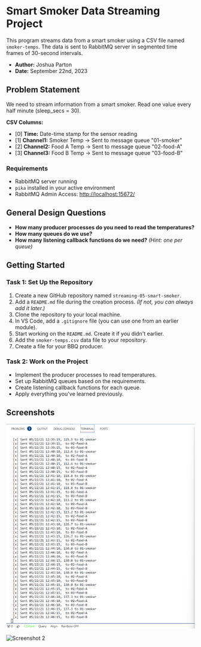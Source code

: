 # Smart Smoker Data Streaming Project

This program streams data from a smart smoker using a CSV file named `smoker-temps`. The data is sent to RabbitMQ server in segmented time frames of 30-second intervals.

- **Author:** Joshua Parton
- **Date:** September 22nd, 2023

## Problem Statement

We need to stream information from a smart smoker. Read one value every half minute (sleep_secs = 30).

**CSV Columns:**
- [0] **Time:** Date-time stamp for the sensor reading
- [1] **Channel1:** Smoker Temp → Sent to message queue "01-smoker"
- [2] **Channel2:** Food A Temp → Sent to message queue "02-food-A"
- [3] **Channel3:** Food B Temp → Sent to message queue "03-food-B"

### Requirements

- RabbitMQ server running
- `pika` installed in your active environment
- RabbitMQ Admin Access: [http://localhost:15672/](http://localhost:15672/)

## General Design Questions

- **How many producer processes do you need to read the temperatures?**
- **How many queues do we use?**
- **How many listening callback functions do we need?** *(Hint: one per queue)*

## Getting Started

### Task 1: Set Up the Repository

1. Create a new GitHub repository named `streaming-05-smart-smoker`.
2. Add a `README.md` file during the creation process. *(If not, you can always add it later.)*
3. Clone the repository to your local machine.
4. In VS Code, add a `.gitignore` file (you can use one from an earlier module).
5. Start working on the `README.md`. Create it if you didn't earlier.
6. Add the `smoker-temps.csv` data file to your repository.
7. Create a file for your BBQ producer.

### Task 2: Work on the Project

- Implement the producer processes to read temperatures.
- Set up RabbitMQ queues based on the requirements.
- Create listening callback functions for each queue.
- Apply everything you've learned previously.

## Screenshots

![Screenshot 1](Screenshot%202023-10-01%20133602.png)

![Screenshot 2](202023-10-01%20133618.png)

